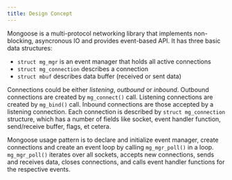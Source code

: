 ```yaml
---
title: Design Concept
---
```


Mongoose is a multi-protocol networking library that implements non-blocking,
asyncronous IO and provides event-based API. It has three basic data
structures:

- `struct mg_mgr` is an event manager that holds all active connections
- `struct mg_connection` describes a connection
- `struct mbuf` describes data buffer (received or sent data)

Connections could be either *listening*, *outbound* or *inbound*.  Outbound
connections are created by `mg_connect()` call.  Listening connections are
created by `mg_bind()` call.  Inbound connections are those accepted by a
listening connection.  Each connection is described by `struct mg_connection`
structure, which has a number of fields like socket, event handler function,
send/receive buffer, flags, et cetera.

Mongoose usage pattern is to declare and initialize event manager, create
connections and create an event loop by calling `mg_mgr_poll()` in a loop.
`mg_mgr_poll()` iterates over all sockets, accepts new connections, sends and
receives data, closes connections, and calls event handler functions for the
respective events.
